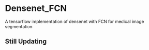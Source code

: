 # Densenet_FCN
A tensorflow implementation of densenet with FCN for medical image segmentation

## Still Updating


